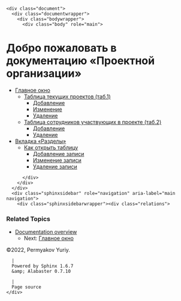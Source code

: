 <!DOCTYPE html PUBLIC "-//W3C//DTD XHTML 1.0 Transitional//EN"
  "http://www.w3.org/TR/xhtml1/DTD/xhtml1-transitional.dtd">

<html xmlns="http://www.w3.org/1999/xhtml" lang="ru">
  <head>
    <meta http-equiv="Content-Type" content="text/html; charset=utf-8" />
    <title>Добро пожаловать в документацию «Проектной организации» &#8212; Документация Doc_roject_Org 1</title>
    <link rel="stylesheet" href="static/alabaster.css" type="text/css" />
    <link rel="stylesheet" href="static/pygments.css" type="text/css" />
    <script type="text/javascript">
      var DOCUMENTATION_OPTIONS = {
        URL_ROOT:    './',
        VERSION:     '1',
        COLLAPSE_INDEX: false,
        FILE_SUFFIX: '.html',
        HAS_SOURCE:  true,
        SOURCELINK_SUFFIX: '.txt'
      };
    </script>
    <script type="text/javascript" src="static/jquery.js"></script>
    <script type="text/javascript" src="static/underscore.js"></script>
    <script type="text/javascript" src="static/doctools.js"></script>
    <script type="text/javascript" src="static/translations.js"></script>
    <script type="text/javascript" src="https://cdnjs.cloudflare.com/ajax/libs/mathjax/2.7.1/MathJax.js?config=TeX-AMS-MML_HTMLorMML"></script>
    <link rel="shortcut icon" href="_static/favicon.ico"/>
    <link rel="index" title="Алфавитный указатель" href="genindex.html" />
    <link rel="search" title="Поиск" href="search.html" />
    <link rel="next" title="Главное окно" href="main_win.html" />
   
  <link rel="stylesheet" href="static/custom.css" type="text/css" />
  
  
  <meta name="viewport" content="width=device-width, initial-scale=0.9, maximum-scale=0.9" />

  </head>
  <body>
  

    <div class="document">
      <div class="documentwrapper">
        <div class="bodywrapper">
          <div class="body" role="main">
            
  <div class="section" id="id1">
<h1>Добро пожаловать в документацию «Проектной организации»</h1>
<div class="toctree-wrapper compound">
<ul>
<li class="toctree-l1"><a class="reference internal" href="main_win.html">Главное окно</a><ul>
<li class="toctree-l2"><a class="reference internal" href="main_win.html#id2">Таблица текущих проектов (таб.1)</a><ul>
<li class="toctree-l3"><a class="reference internal" href="main_win.html#id3">Добавление</a></li>
<li class="toctree-l3"><a class="reference internal" href="main_win.html#id4">Изменение</a></li>
<li class="toctree-l3"><a class="reference internal" href="main_win.html#id5">Удаление</a></li>
</ul>
</li>
<li class="toctree-l2"><a class="reference internal" href="main_win.html#id6">Таблица сотрудников участвующих в проекте (таб.2)</a><ul>
<li class="toctree-l3"><a class="reference internal" href="main_win.html#id7">Добавление</a></li>
<li class="toctree-l3"><a class="reference internal" href="main_win.html#id9">Удаление</a></li>
</ul>
</li>
</ul>
</li>
<li class="toctree-l1"><a class="reference internal" href="sections.html">Вкладка «Разделы»</a><ul>
<li class="toctree-l2"><a class="reference internal" href="sections.html#id2">Как открыть таблицу</a><ul>
<li class="toctree-l3"><a class="reference internal" href="sections.html#id3">Добавление записи</a></li>
<li class="toctree-l3"><a class="reference internal" href="sections.html#id4">Изменение записи</a></li>
<li class="toctree-l3"><a class="reference internal" href="sections.html#id5">Удаление записи</a></li>
</ul>
</li>
</ul>
</li>
</ul>
</div>
</div>


          </div>
        </div>
      </div>
      <div class="sphinxsidebar" role="navigation" aria-label="main navigation">
        <div class="sphinxsidebarwrapper"><div class="relations">
<h3>Related Topics</h3>
<ul>
  <li><a href="#">Documentation overview</a><ul>
      <li>Next: <a href="main_win.html" title="следующая глава">Главное окно</a></li>
  </ul></li>
</ul>
</div>
<div id="searchbox" style="display: none" role="search">
  <h3>Быстрый поиск</h3>
    <form class="search" action="search.html" method="get">
      <div><input type="text" name="q" /></div>
      <div><input type="submit" value="Искать" /></div>
      <input type="hidden" name="check_keywords" value="yes" />
      <input type="hidden" name="area" value="default" />
    </form>
</div>
<script type="text/javascript">$('#searchbox').show(0);</script>
        </div>
      </div>
      <div class="clearer"></div>
    </div>
    <div class="footer">
      &copy;2022, Permyakov Yuriy.
      
      |
      Powered by Sphinx 1.6.7
      &amp; Alabaster 0.7.10
      
      |
      Page source
    </div>

    

    
  </body>
</html>
